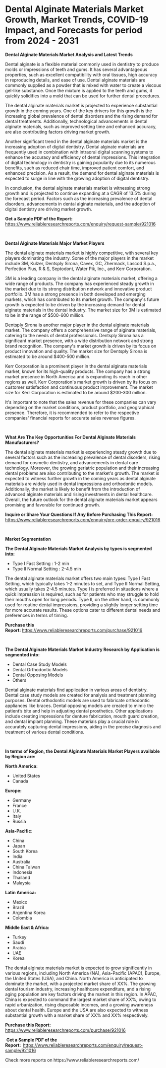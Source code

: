 <p><h1>Dental Alginate Materials Market Growth, Market Trends, COVID-19 Impact, and Forecasts for period from 2024 - 2031</h1></p><p><strong>Dental Alginate Materials Market Analysis and Latest Trends</strong></p>
<p><p>Dental alginate is a flexible material commonly used in dentistry to produce molds or impressions of teeth and gums. It has several advantageous properties, such as excellent compatibility with oral tissues, high accuracy in reproducing details, and ease of use. Dental alginate materials are commonly supplied as a powder that is mixed with water to create a viscous gel-like substance. Once the mixture is applied to the teeth and gums, it quickly solidifies into a mold that can be used for further dental procedures.</p><p>The dental alginate materials market is projected to experience substantial growth in the coming years. One of the key drivers for this growth is the increasing global prevalence of dental disorders and the rising demand for dental treatments. Additionally, technological advancements in dental alginate materials, such as improved setting time and enhanced accuracy, are also contributing factors driving market growth.</p><p>Another significant trend in the dental alginate materials market is the increasing adoption of digital dentistry. Dental alginate materials are frequently used in combination with intraoral digital scanning systems to enhance the accuracy and efficiency of dental impressions. This integration of digital technology in dentistry is gaining popularity due to its numerous benefits, such as reduced chair time, improved patient comfort, and enhanced precision. As a result, the demand for dental alginate materials is expected to surge in line with the growing adoption of digital dentistry.</p><p>In conclusion, the dental alginate materials market is witnessing strong growth and is projected to continue expanding at a CAGR of 13.5% during the forecast period. Factors such as the increasing prevalence of dental disorders, advancements in dental alginate materials, and the adoption of digital dentistry are driving market growth.</p></p>
<p><strong>Get a Sample PDF of the Report:&nbsp;</strong> <a href="https://www.reliableresearchreports.com/enquiry/request-sample/921016">https://www.reliableresearchreports.com/enquiry/request-sample/921016</a></p>
<p>&nbsp;</p>
<p><strong>Dental Alginate Materials Major Market Players</strong></p>
<p><p>The dental alginate materials market is highly competitive, with several key players dominating the industry. Some of the major players in the market include 3M, Kulzer, Dentsply Sirona, Cavex, GC, Zhermack, Lascod S.p.a., Perfection Plus, R & S, Septodont, Water Pik, Inc., and Kerr Corporation.</p><p>3M is a leading company in the dental alginate materials market, offering a wide range of products. The company has experienced steady growth in the market due to its strong distribution network and innovative product portfolio. 3M has a strong presence in both developed and emerging markets, which has contributed to its market growth. The company's future growth is expected to be driven by the increasing demand for dental alginate materials in the dental industry. The market size for 3M is estimated to be in the range of $500-600 million.</p><p>Dentsply Sirona is another major player in the dental alginate materials market. The company offers a comprehensive range of alginate materials, catering to the needs of dental professionals. Dentsply Sirona has a significant market presence, with a wide distribution network and strong brand recognition. The company's market growth is driven by its focus on product innovation and quality. The market size for Dentsply Sirona is estimated to be around $400-500 million.</p><p>Kerr Corporation is a prominent player in the dental alginate materials market, known for its high-quality products. The company has a strong market presence in North America and is expanding its reach in other regions as well. Kerr Corporation's market growth is driven by its focus on customer satisfaction and continuous product improvement. The market size for Kerr Corporation is estimated to be around $200-300 million.</p><p>It's important to note that the sales revenue for these companies can vary depending on the market conditions, product portfolio, and geographical presence. Therefore, it is recommended to refer to the respective companies' financial reports for accurate sales revenue figures.</p></p>
<p>&nbsp;</p>
<p><strong>What Are The Key Opportunities For Dental Alginate Materials Manufacturers?</strong></p>
<p><p>The dental alginate materials market is experiencing steady growth due to several factors such as the increasing prevalence of dental disorders, rising demand for cosmetic dentistry, and advancements in dental care technology. Moreover, the growing geriatric population and their increasing dental problems are also contributing to the market's growth. The market is expected to witness further growth in the coming years as dental alginate materials are widely used in dental impressions and orthodontic models. Additionally, the market is likely to benefit from the introduction of advanced alginate materials and rising investments in dental healthcare. Overall, the future outlook for the dental alginate materials market appears promising and favorable for continued growth.</p></p>
<p><strong>Inquire or Share Your Questions If Any Before Purchasing This Report:</strong> <a href="https://www.reliableresearchreports.com/enquiry/pre-order-enquiry/921016">https://www.reliableresearchreports.com/enquiry/pre-order-enquiry/921016</a></p>
<p>&nbsp;</p>
<p><strong>Market Segmentation</strong></p>
<p><strong>The Dental Alginate Materials Market Analysis by types is segmented into:</strong></p>
<p><ul><li>Type I Fast Setting : 1-2 min</li><li>Type ll Normal Setting : 2-4.5 min</li></ul></p>
<p><p>The dental alginate materials market offers two main types: Type I Fast Setting, which typically takes 1-2 minutes to set, and Type II Normal Setting, which usually takes 2-4.5 minutes. Type I is preferred in situations where a quick impression is required, such as for patients who may struggle to hold their mouths open for long periods. Type II, on the other hand, is commonly used for routine dental impressions, providing a slightly longer setting time for more accurate results. These options cater to different dental needs and preferences in terms of timing.</p></p>
<p><strong>Purchase this Report:&nbsp;</strong><a href="https://www.reliableresearchreports.com/purchase/921016">https://www.reliableresearchreports.com/purchase/921016</a></p>
<p>&nbsp;</p>
<p><strong>The Dental Alginate Materials Market Industry Research by Application is segmented into:</strong></p>
<p><ul><li>Dental Case Study Models</li><li>Dental Orthodontic Models</li><li>Dental Opposing Models</li><li>Others</li></ul></p>
<p><p>Dental alginate materials find application in various areas of dentistry. Dental case study models are created for analysis and treatment planning purposes. Dental orthodontic models are used to fabricate orthodontic appliances like braces. Dental opposing models are created to mimic the patient’s bite and help in adjusting dental prosthetics. Other applications include creating impressions for denture fabrication, mouth guard creation, and dental implant planning. These materials play a crucial role in accurately capturing dental impressions, aiding in the precise diagnosis and treatment of various dental conditions.</p></p>
<p>&nbsp;</p>
<p><strong>In terms of Region, the Dental Alginate Materials Market Players available by Region are:</strong></p>
<p>
    <p> <strong> North America: </strong>
        <ul>
            <li>United States</li>
            <li>Canada</li>
        </ul>
        </p> 
    <p> <strong> Europe: </strong>
        <ul>
            <li>Germany</li>
            <li>France</li>
            <li>U.K.</li>
            <li>Italy</li>
            <li>Russia</li>
        </ul>
        </p> 
    <p> <strong> Asia-Pacific: </strong>
        <ul>
            <li>China</li>
            <li>Japan</li>
            <li>South Korea</li>
            <li>India</li>
            <li>Australia</li>
            <li>China Taiwan</li>
            <li>Indonesia</li>
            <li>Thailand</li>
            <li>Malaysia</li>
        </ul>
        </p> 
    <p> <strong> Latin America: </strong>
        <ul>
            <li>Mexico</li>
            <li>Brazil</li>
            <li>Argentina Korea</li>
            <li>Colombia</li>
        </ul>
        </p> 
    <p> <strong> Middle East & Africa: </strong>
        <ul>
            <li>Turkey</li>
            <li>Saudi</li>
            <li>Arabia</li>
            <li>UAE</li>
            <li>Korea</li>
        </ul>
    </p>
    </p>
<p><p>The dental alginate materials market is expected to grow significantly in various regions, including North America (NA), Asia-Pacific (APAC), Europe, the United States (USA), and China. North America is anticipated to dominate the market, with a projected market share of XX%. The growing dental tourism industry, increasing healthcare expenditure, and a rising aging population are key factors driving the market in this region. In APAC, China is expected to command the largest market share of XX%, owing to rapid urbanization, rising disposable incomes, and a growing awareness about dental health. Europe and the USA are also expected to witness substantial growth with a market share of XX% and XX% respectively.</p></p>
<p><strong>Purchase this Report: </strong><a href="https://www.reliableresearchreports.com/purchase/921016">https://www.reliableresearchreports.com/purchase/921016</a></p>
<p>&nbsp;<strong>Get a Sample PDF of the Report:&nbsp;&nbsp;</strong><a href="https://www.reliableresearchreports.com/enquiry/request-sample/921016">https://www.reliableresearchreports.com/enquiry/request-sample/921016</a></p>
<p><strong></strong></p>
<p>Check more reports on https://www.reliableresearchreports.com/</p>